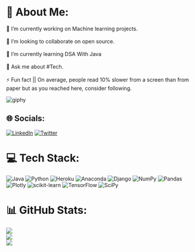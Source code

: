 # 💫 About Me:
🔭 I’m currently working on Machine learning projects.<br><br>👯 I’m looking to collaborate on open source.<br><br>🌱 I’m currently learning DSA With Java<br><br>💬 Ask me about #Tech.<br><br>⚡ Fun fact || On average, people read 10% slower from a screen than from paper but as you reached here, consider following.


![giphy](https://user-images.githubusercontent.com/78106056/185381072-c6809815-5a7a-4521-99be-95e4d1efa2b1.gif)


## 🌐 Socials:
[![LinkedIn](https://img.shields.io/badge/LinkedIn-%230077B5.svg?logo=linkedin&logoColor=white)](https://linkedin.com/in/aryan-sharma-9b5933223) [![Twitter](https://img.shields.io/badge/Twitter-%231DA1F2.svg?logo=Twitter&logoColor=white)](https://twitter.com/Aryansh2022) 

# 💻 Tech Stack:
![Java](https://img.shields.io/badge/java-%23ED8B00.svg?style=for-the-badge&logo=java&logoColor=white) ![Python](https://img.shields.io/badge/python-3670A0?style=for-the-badge&logo=python&logoColor=ffdd54) ![Heroku](https://img.shields.io/badge/heroku-%23430098.svg?style=for-the-badge&logo=heroku&logoColor=white) ![Anaconda](https://img.shields.io/badge/Anaconda-%2344A833.svg?style=for-the-badge&logo=anaconda&logoColor=white) ![Django](https://img.shields.io/badge/django-%23092E20.svg?style=for-the-badge&logo=django&logoColor=white) ![NumPy](https://img.shields.io/badge/numpy-%23013243.svg?style=for-the-badge&logo=numpy&logoColor=white) ![Pandas](https://img.shields.io/badge/pandas-%23150458.svg?style=for-the-badge&logo=pandas&logoColor=white) ![Plotly](https://img.shields.io/badge/Plotly-%233F4F75.svg?style=for-the-badge&logo=plotly&logoColor=white) ![scikit-learn](https://img.shields.io/badge/scikit--learn-%23F7931E.svg?style=for-the-badge&logo=scikit-learn&logoColor=white) ![TensorFlow](https://img.shields.io/badge/TensorFlow-%23FF6F00.svg?style=for-the-badge&logo=TensorFlow&logoColor=white) ![SciPy](https://img.shields.io/badge/SciPy-%230C55A5.svg?style=for-the-badge&logo=scipy&logoColor=%white)
# 📊 GitHub Stats:
![](https://github-readme-stats.vercel.app/api?username=AryanSharma21&theme=prussian&hide_border=false&include_all_commits=true&count_private=true)<br/>
![](https://github-readme-streak-stats.herokuapp.com/?user=AryanSharma21&theme=prussian&hide_border=false)<br/>
![](https://github-readme-stats.vercel.app/api/top-langs/?username=AryanSharma21&theme=prussian&hide_border=false&include_all_commits=true&count_private=true&layout=compact)
